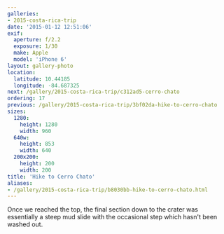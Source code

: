 ```yaml
---
galleries:
- 2015-costa-rica-trip
date: '2015-01-12 12:51:06'
exif:
  aperture: f/2.2
  exposure: 1/30
  make: Apple
  model: 'iPhone 6'
layout: gallery-photo
location:
  latitude: 10.44185
  longitude: -84.687325
next: /gallery/2015-costa-rica-trip/c312ad5-cerro-chato
ordering: 17
previous: /gallery/2015-costa-rica-trip/3bf02da-hike-to-cerro-chato
sizes:
  1280:
    height: 1280
    width: 960
  640w:
    height: 853
    width: 640
  200x200:
    height: 200
    width: 200
title: 'Hike to Cerro Chato'
aliases:
- /gallery/2015-costa-rica-trip/b8030bb-hike-to-cerro-chato.html
---
```


Once we reached the top, the final section down to the crater was essentially a steep mud slide with the occasional step which hasn't been washed out.
